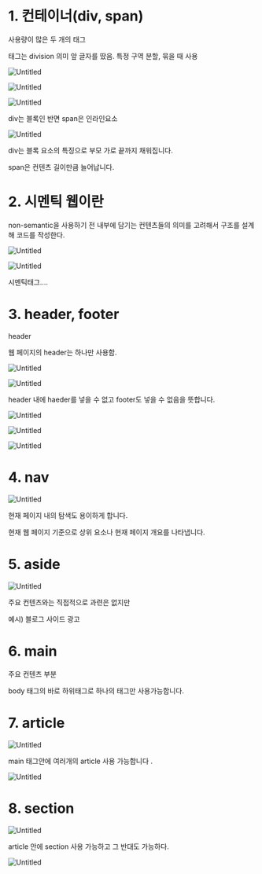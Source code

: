 # 1. 컨테이너(div, span)

사용량이 많은 두 개의 태그

<div>태그는 division 의미 앞 글자를 땄음. 특정 구역 분할, 묶을 때 사용

![Untitled](https://s3-us-west-2.amazonaws.com/secure.notion-static.com/7d12cd58-cedb-45f2-a171-e29bc18f3609/Untitled.png)

![Untitled](https://s3-us-west-2.amazonaws.com/secure.notion-static.com/89a626f2-2bfc-4948-9e50-95ea5d3e5d15/Untitled.png)

![Untitled](https://s3-us-west-2.amazonaws.com/secure.notion-static.com/be766cb5-3021-4e00-8178-7480501811ff/Untitled.png)

div는 블록인 반면 span은 인라인요소

![Untitled](https://s3-us-west-2.amazonaws.com/secure.notion-static.com/8eaf04f3-c20a-44e3-9927-f7f40d6d804f/Untitled.png)

div는 블록 요소의 특징으로 부모 가로 끝까지 채워집니다.

span은 컨텐츠 길이만큼 늘어납니다.

# 2. 시멘틱 웹이란

non-semantic을 사용하기 전 내부에 담기는 컨텐츠들의 의미를 고려해서 구조를 설계해 코드를 작성한다.

![Untitled](https://s3-us-west-2.amazonaws.com/secure.notion-static.com/0d5721db-afa0-492a-ab8f-274750b8ca51/Untitled.png)

![Untitled](https://s3-us-west-2.amazonaws.com/secure.notion-static.com/56f36086-aa41-4f45-9e1e-d59ae2f87b4a/Untitled.png)

시멘틱태그....

# 3. header, footer

header

웹 페이지의 header는 하나만 사용함.

![Untitled](https://s3-us-west-2.amazonaws.com/secure.notion-static.com/2dc83b16-fb46-4348-a66b-9723e9c931f0/Untitled.png)

![Untitled](https://s3-us-west-2.amazonaws.com/secure.notion-static.com/5895f7c9-b3cd-4c70-b4ea-8e818691878d/Untitled.png)

header 내에 haeder를 넣을 수 없고 footer도 넣을 수 없음을 뜻합니다.

![Untitled](https://s3-us-west-2.amazonaws.com/secure.notion-static.com/2f685f3b-ed4c-45a9-a0b3-b298d1335f96/Untitled.png)

![Untitled](https://s3-us-west-2.amazonaws.com/secure.notion-static.com/d8136c46-b380-4142-aaa8-6fdb36f7e0fb/Untitled.png)

![Untitled](https://s3-us-west-2.amazonaws.com/secure.notion-static.com/1e8d0d32-e039-47b0-9bd2-9e1f1e1632d2/Untitled.png)

# 4. nav

![Untitled](https://s3-us-west-2.amazonaws.com/secure.notion-static.com/f8616c7f-82b4-4d5d-b831-aea354a70315/Untitled.png)

현재 페이지 내의 탐색도 용이하게 합니다.

현재 웹 페이지 기준으로 상위 요소나 현재 페이지 개요를 나타냅니다.

# 5. aside

![Untitled](https://s3-us-west-2.amazonaws.com/secure.notion-static.com/a536284c-7d93-4aca-ae60-90cd777d48c7/Untitled.png)

주요 컨텐츠와는 직접적으로 과련은 없지만

예시) 블로그 사이드 광고

# 6. main

주요 컨텐츠 부분

body 태그의 바로 하위태그로 하나의 태그만 사용가능합니다.

# 7. article

![Untitled](https://s3-us-west-2.amazonaws.com/secure.notion-static.com/8b4229df-e21e-4c9e-9070-af5e00c15b76/Untitled.png)

main 태그안에 여러개의 article 사용 가능합니다 .

![Untitled](https://s3-us-west-2.amazonaws.com/secure.notion-static.com/6fa536d5-4b5d-4817-bc5d-d017d24183fc/Untitled.png)

# 8. section

![Untitled](https://s3-us-west-2.amazonaws.com/secure.notion-static.com/1d964f50-961e-4e8c-9255-ff7fbe084571/Untitled.png)

article 안에 section 사용 가능하고 그 반대도 가능하다.

![Untitled](https://s3-us-west-2.amazonaws.com/secure.notion-static.com/f42853a6-4cb9-4cbd-80cd-88e9bd35c602/Untitled.png)
